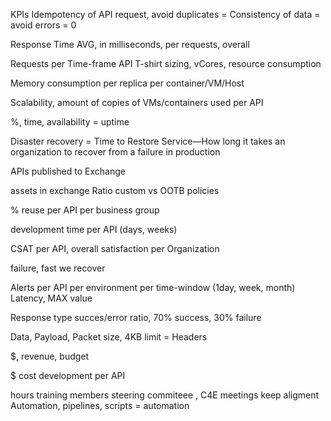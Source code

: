 KPIs
Idempotency of API request, avoid duplicates = Consistency of data = avoid errors = 0

Response Time AVG, in milliseconds, per requests, overall

Requests per Time-frame
API T-shirt sizing, vCores, resource consumption

Memory consumption per replica per container/VM/Host

Scalability, amount of copies of VMs/containers used per API

%, time, availability = uptime

Disaster recovery = Time to Restore Service—How long it takes an organization to recover from a failure in production

APIs published to Exchange

assets in exchange
Ratio custom vs OOTB policies

% reuse per API per business group

development time per API (days, weeks)

CSAT per API, overall satisfaction per Organization

failure, fast we recover

Alerts per API per environment per time-window (1day, week, month)
Latency, MAX value

Response type succes/error ratio, 70% success, 30% failure

Data, Payload, Packet size, 4KB limit = Headers

$, revenue, budget

$ cost development per API

hours training
members steering commiteee , C4E
meetings keep aligment
Automation, pipelines, scripts = automation
